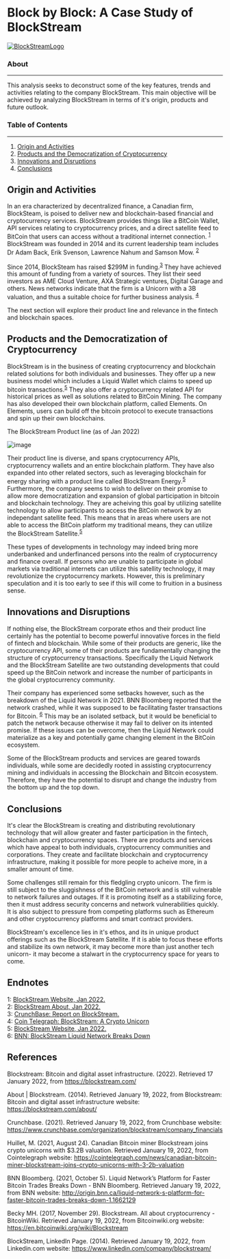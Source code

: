 # Block by Block: A Case Study of BlockStream

[![BlockStreamLogo](https://github.com/benjaminweymouth/Blockchain-Work/blob/main/Resources/blockstreamlogo2.png)]()

### About ###
-----------------------------
This analysis seeks to deconstruct some of the key features, trends and activities relating to the company BlockStream. This main objective will be achieved by analyzing BlockStream in terms of it's origin, products and future outlook. 

### Table of Contents ### 
-----------------------------
1. [Origin and Activities](#origin-and-activities) 
2. [Products and the Democratization of Cryptocurrency](#products-and-the-democratization-of-cryptocurrency) 
4. [Innovations and Disruptions](#innovations-and-disruptions) 
5. [Conclusions](#conclusions)

## Origin and Activities

In an era characterized by decentralized finance, a Canadian firm, BlockSteam, is poised to deliver new and blockchain-based financial and cryptocurrency services. BlockStream provides things like a BitCoin Wallet, API services relating to cryptocurrency prices, and a direct satellite feed to BitCoin that users can access without a traditional internet connection. <sup>[1](#myendnote1)</sup> BlockStream was founded in 2014 and its current leadership team includes Dr Adam Back, Erik Svenson, Lawrence Nahum and Samson Mow. <sup>[2](#myendnote2)</sup>

Since 2014, BlockSteam has raised $299M in funding.<sup>[3](#myendnote3)</sup> They have achieved this amount of funding from a variety of sources. They list their seed investors as AME Cloud Venture, AXA Strategic ventures, Digital Garage and others. News networks indicate that the firm is a Unicorn with a 3B valuation, and thus a suitable choice for further business analysis. <sup>[4](#myendnote4)</sup>

The next section will explore their product line and relevance in the fintech and blockchain spaces. 

## Products and the Democratization of Cryptocurrency

BlockStream is in the business of creating cryptocurrency and blockchain related solutions for both individuals and businesses. They offer up a new business model which includes a Liquid Wallet which claims to speed up bitcoin transactions.<sup>[5](#myendnote5)</sup> They also offer a cryptocurrency related API for historical prices as well as solutions related to BitCoin Mining. The company has also developed their own blockchain platform, called Elements. On Elements, users can build off the bitcoin protocol to execute transactions and spin up their own blockchains.  
 
The BlockStream Product line (as of Jan 2022) 

![image](https://user-images.githubusercontent.com/47256041/150037619-72051637-6b08-47e5-850d-c072c124c4be.png)

Their product line is diverse, and spans cryptocurrency APIs, cryptocurrency wallets and an entire blockchain platform. They have also expanded into other related sectors, such as leveraging blockchain for energy sharing with a product line called BlockStream Energy.<sup>[5](#myendnote5)</sup> Furthermore, the company seems to wish to deliver on their promise to allow more democratization and expansion of global participation in bitcoin and blockchain technology. They are acheiving this goal by utilizing satellite technology to allow participants to access the BitCoin network by an independant satellite feed. This means that in areas where users are not able to access the BitCoin platform my traditional means, they can utilize the BlockStream Satellite.<sup>[5](#myendnote5)</sup> 

These types of developments in technology may indeed bring more underbanked and underfinanced persons into the realm of cryptocurrency and finance overall. If persons who are unable to participate in global markets via traditional internets can utilize this satellity technology, it may revolutionize the cryptocurrency markets. However, this is preliminary speculation and it is too early to see if this will come to fruition in a business sense. 

## Innovations and Disruptions

If nothing else, the BlockStream corporate ethos and their product line certainly has the potential to become powerful innovative forces in the field of fintech and blockchain. While some of their products are generic, like the cryptocurrency API, some of their products are fundamentally changing the structure of cryptocurrency transactions. Specifically the Liquid Network and the BlockStream Satellite are two outstanding developments that could speed up the BitCoin network and increase the number of participants in the global cryptocurrency community. 

Their company has experienced some setbacks however, such as the breakdown of the Liquid Network in 2021. BNN Bloomberg reported that the network crashed, while it was supposed to be facilitating faster transactions for Bitcoin. <sup>[6](#myendnote6)</sup> This may be an isolated setback, but it would be beneficial to patch the network because otherwise it may fail to deliver on its intented promise. If these issues can be overcome, then the Liquid Network could materialize as a key and potentially game changing element in the BitCoin ecosystem. 

Some of the BlockStream products and services are geared towards individuals, while some are decidedly rooted in assisting cryptocurrency mining and individuals in accessing the Blockchain and Bitcoin ecosystem. Therefore, they have the potential to disrupt and change the industry from the bottom up and the top down. 

## Conclusions

It's clear the BlockStream is creating and distributing revolutionary technology that will allow greater and faster participation in the fintech, blockchain and cryptocurrency spaces. There are products and services which have appeal to both individuals, cryptocurrency communities and corporations. They create and facilitate blockchain and cryptocurrency infrastructure, making it possible for more people to acheive more, in a smaller amount of time. 

Some challenges still remain for this fledgling crypto unicorn. The firm is still subject to the sluggishness of the BitCoin network and is still vulnerable to network failures and outages. If it is promoting itself as a stabilizing force, then it must address security concerns and network vulnerabilities quickly. It is also subject to pressure from competing platforms such as Ethereum and other cryptocurrency platforms and smart contract providers.

BlockStream's excellence lies in it's ethos, and its in unique product offerings such as the BlockStream Satellite. If it is able to focus these efforts and stabilize its own network, it may become more than just another tech unicorn- it may become a stalwart in the cryptocurrency space for years to come. 

## Endnotes
<a name="myendnote1">1</a>: [BlockStream Website, Jan 2022.](https://blockstream.com/) <br/>
<a name="myendnote2">2</a>: [BlockStream About, Jan 2022.](https://blockstream.com/about/) <br/>
<a name="myendnote3">3</a>: [CrunchBase: Report on BlockStream.]( https://www.crunchbase.com/organization/blockstream/company_financials) <br/>
<a name="myendnote4">4</a>: [Coin Telegraph: BlockStream: A Crypto Unicorn](https://cointelegraph.com/news/canadian-bitcoin-miner-blockstream-joins-crypto-unicorns-with-3-2b-valuation) <br/>
<a name="myendnote5">5</a>: [BlockStream Website, Jan 2022.](https://blockstream.com/) <br/>
<a name="myendnote6">6</a>: [BNN: BlockStream Liquid Network Breaks Down](http://origin.bnn.ca/liquid-network-s-platform-for-faster-bitcoin-trades-breaks-down-1.1662129) <br/>

## References 

Blockstream: Bitcoin and digital asset infrastructure. (2022). Retrieved 17 January 2022, from https://blockstream.com/

About | Blockstream. (2014). Retrieved January 19, 2022, from Blockstream: Bitcoin and digital asset infrastructure website: https://blockstream.com/about/

Crunchbase. (2021). Retrieved January 19, 2022, from Crunchbase website: https://www.crunchbase.com/organization/blockstream/company_financials

Huillet, M. (2021, August 24). Canadian Bitcoin miner Blockstream joins crypto unicorns with $3.2B valuation. Retrieved January 19, 2022, from Cointelegraph website: https://cointelegraph.com/news/canadian-bitcoin-miner-blockstream-joins-crypto-unicorns-with-3-2b-valuation

BNN Bloomberg. (2021, October 5). Liquid Network’s Platform for Faster Bitcoin Trades Breaks Down - BNN Bloomberg. Retrieved January 19, 2022, from BNN website: http://origin.bnn.ca/liquid-network-s-platform-for-faster-bitcoin-trades-breaks-down-1.1662129

Becky MH. (2017, November 29). Blockstream. All about cryptocurrency - BitcoinWiki. Retrieved January 19, 2022, from Bitcoinwiki.org website: https://en.bitcoinwiki.org/wiki/Blockstream

BlockStream, LinkedIn Page. (2014). Retrieved January 19, 2022, from Linkedin.com website: https://www.linkedin.com/company/blockstream/





